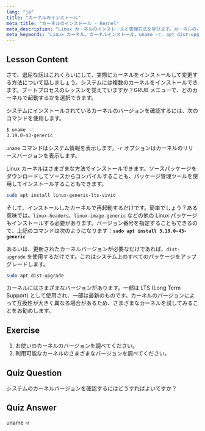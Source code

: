 ```yaml
---
lang: "ja"
title: "カーネルのインストール"
meta_title: "カーネルのインストール - Kernel"
meta_description: "Linux カーネルのインストールと管理方法を学びます。カーネルのバージョン、`uname -r`の使用法、apt コマンドについて解説します。Linux カーネルの学習を始めましょう！"
meta_keywords: "Linux カーネル，カーネルインストール，uname -r, apt dist-upgrade, カーネル管理，Linux チュートリアル，Linux 初心者，Linux ガイド"
---
```


## Lesson Content

さて、退屈な話はこれくらいにして、実際にカーネルをインストールして変更する方法について話しましょう。システムには複数のカーネルをインストールできます。ブートプロセスのレッスンを覚えていますか？GRUB メニューで、どのカーネルで起動するかを選択できます。

システムにインストールされているカーネルのバージョンを確認するには、次のコマンドを使用します。

```bash
$ uname -r
3.19.0-43-generic
```

`uname` コマンドはシステム情報を表示します。`-r` オプションはカーネルのリリースバージョンを表示します。

Linux カーネルはさまざまな方法でインストールできます。ソースパッケージをダウンロードしてソースからコンパイルすることも、パッケージ管理ツールを使用してインストールすることもできます。

```bash
sudo apt install linux-generic-lts-vivid
```

そして、インストールしたカーネルで再起動するだけです。簡単でしょう？ある意味では。`linux-headers`、`linux-image-generic` などの他の Linux パッケージもインストールする必要があります。バージョン番号を指定することもできるので、上記のコマンドは次のようになります：**`sudo apt install 3.19.0-43-generic`**

あるいは、更新されたカーネルバージョンが必要なだけであれば、`dist-upgrade` を使用するだけです。これはシステム上のすべてのパッケージをアップグレードします。

```bash
sudo apt dist-upgrade
```

カーネルにはさまざまなバージョンがあります。一部は LTS (Long Term Support) として使用され、一部は最新のものです。カーネルのバージョンによって互換性が大きく異なる場合があるため、さまざまなカーネルを試してみることをお勧めします。

## Exercise

1. お使いのカーネルのバージョンを調べてください。
2. 利用可能なカーネルのさまざまなバージョンを調べてください。

## Quiz Question

システムのカーネルバージョンを確認するにはどうすればよいですか？

## Quiz Answer

uname -r
